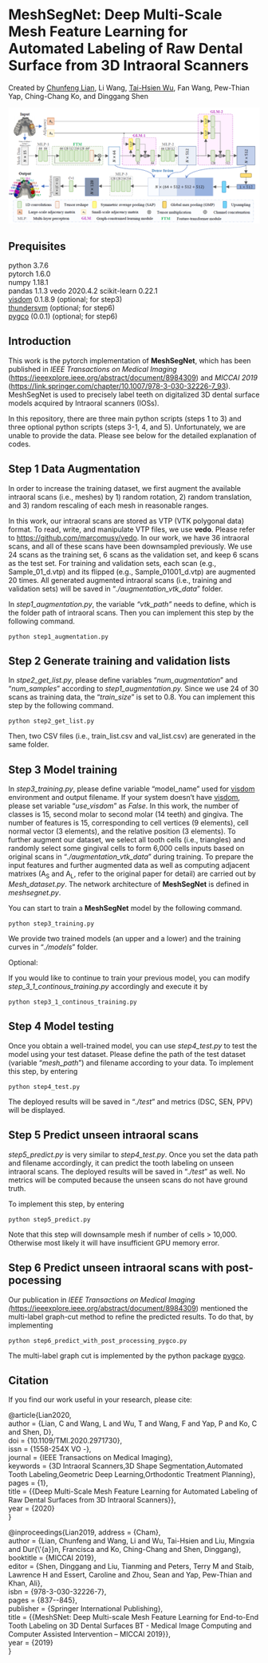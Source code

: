 **MeshSegNet: Deep Multi-Scale Mesh Feature Learning for Automated Labeling of Raw Dental Surface from 3D Intraoral Scanners**
==============================================================================================================================

Created by [Chunfeng Lian](https://github.com/chunfenglian/), Li Wang,
[Tai-Hsien Wu](https://github.com/Tai-Hsien), Fan Wang,
Pew-Thian Yap, Ching-Chang Ko, and Dinggang Shen

![](meshsegnet_architecture.png)

Prequisites
------------
python 3.7.6  
pytorch 1.6.0  
numpy 1.18.1  
pandas 1.1.3
vedo 2020.4.2
scikit-learn 0.22.1  
[visdom](https://github.com/facebookresearch/visdom) 0.1.8.9 (optional; for step3)  
[thundersvm](https://github.com/Xtra-Computing/thundersvm) (optional; for step6)  
[pygco](https://github.com/amueller/gco_python) (0.0.1) (optional; for step6)  

Introduction
------------

This work is the pytorch implementation of **MeshSegNet**, which has been
published in *IEEE Transactions on Medical Imaging*
(<https://ieeexplore.ieee.org/abstract/document/8984309>) and *MICCAI 2019*
(<https://link.springer.com/chapter/10.1007/978-3-030-32226-7_93>). MeshSegNet
is used to precisely label teeth on digitalized 3D dental surface models
acquired by Intraoral scanners (IOSs).

In this repository, there are three main python scripts (steps 1 to 3) and three
optional python scripts (steps 3-1, 4, and 5). Unfortunately, we are unable to
provide the data. Please see below for the detailed explanation of codes.

Step 1 Data Augmentation
------------------------

In order to increase the training dataset, we first augment the available
intraoral scans (i.e., meshes) by 1) random rotation, 2) random translation, and
3) random rescaling of each mesh in reasonable ranges.

In this work, our intraoral scans are stored as VTP (VTK polygonal data) format.
To read, write, and manipulate VTP files, we use **vedo**. Please refer to
<https://github.com/marcomusy/vedo>. In our work, we have 36 intraoral
scans, and all of these scans have been downsampled previously. 
We use 24 scans as the training set, 6 scans as the validation set,
and keep 6 scans as the test set. For training and validation sets, each scan
(e.g., Sample\_01\_d.vtp) and its flipped (e.g., Sample\_01001\_d.vtp) are augmented
20 times. All generated augmented intraoral scans (i.e., training and validation
sets) will be saved in “*./augmentation\_vtk\_data*” folder.

In *step1\_augmentation.py*, the variable *“vtk\_path”* needs to define, which is
the folder path of intraoral scans. Then you can implement this step by the
following command.

<pre><code>python step1_augmentation.py</pre></code>

Step 2 Generate training and validation lists
---------------------------------------------

In *stpe2\_get\_list.py*, please define variables “*num\_augmentation*” and
“*num\_samples*” according to *step1\_augmentation.py.* Since we use 24 of 30
scans as training data, the “*train\_size*” is set to 0.8. You can implement this
step by the following command.

<pre><code>python step2_get_list.py</pre></code>

Then, two CSV files (i.e., train\_list.csv and val\_list.csv) are generated in the
same folder.

Step 3 Model training
---------------------

In *step3\_training.py*, please define variable “model\_name” used for
[visdom](https://github.com/facebookresearch/visdom) environment and output
filename. If your system doesn’t have
[visdom](https://github.com/facebookresearch/visdom), please set variable
“*use\_visdom*” as *False*. In this work, the number of classes is 15, second
molar to second molar (14 teeth) and gingiva. The number of features is 15,
corresponding to cell vertices (9 elements), cell normal vector (3 elements),
and the relative position (3 elements). To further augment our dataset, we
select all tooth cells (i.e., triangles) and randomly select some gingival cells
to form 6,000 cells inputs based on original scans in
“*./augmentation\_vtk\_data*” during training. To prepare the input features and
further augmented data as well as computing adjacent matrixes (A<sub>S</sub> and
A<sub>L</sub>, refer to the original paper for detail) are carried out by
*Mesh\_dataset.py*. The network architecture of **MeshSegNet** is defined in
*meshsegnet.py*.

You can start to train a **MeshSegNet** model by the following command.

<pre><code>python step3_training.py</pre></code>

We provide two trained models (an upper and a lower) and the training curves in “*./models*” folder.

Optional:

If you would like to continue to train your previous model, you can modify
*step\_3\_1\_continous\_training.py* accordingly and execute it by

<pre><code>python step3_1_continous_training.py</pre></code>

Step 4 Model testing
--------------------

Once you obtain a well-trained model, you can use *step4\_test.py* to test the
model using your test dataset. Please define the path of the test dataset
(variable “*mesh\_path*”) and filename according to your data. To implement this step, by
entering

<pre><code>python step4_test.py</pre></code>

The deployed results will be saved in “*./test*” and metrics (DSC, SEN, PPV)
will be displayed.

Step 5 Predict unseen intraoral scans
-------------------------------------

*step5\_predict.py* is very similar to *step4\_test.py*. Once you set the data
path and filename accordingly, it can predict the tooth labeling on unseen
intraoral scans. The deployed results will be saved in “*./test*” as well. No
metrics will be computed because the unseen scans do not have ground truth.

To implement this step, by entering

<pre><code>python step5_predict.py</pre></code>

Note that this step will downsample mesh if number of cells > 10,000. Otherwise most likely it will have insufficient GPU memory error.

Step 6 Predict unseen intraoral scans with post-pocessing
---------------

Our publication in *IEEE Transactions on Medical Imaging
(*<https://ieeexplore.ieee.org/abstract/document/8984309>) mentioned the
multi-label graph-cut method to refine the predicted results. To do that, by implementing
<pre><code>python step6_predict_with_post_processing_pygco.py</pre></code>

The multi-label graph cut is implemented by the python package [pygco](https://github.com/amueller/gco_python).

Citation
--------

If you find our work useful in your research, please cite:

\@article{Lian2020,  
author = {Lian, C and Wang, L and Wu, T and Wang, F and Yap, P and Ko, C and Shen, D},  
doi = {10.1109/TMI.2020.2971730},  
issn = {1558-254X VO -},  
journal = {IEEE Transactions on Medical Imaging},  
keywords = {3D Intraoral Scanners,3D Shape Segmentation,Automated Tooth Labeling,Geometric Deep Learning,Orthodontic Treatment Planning},  
pages = {1},  
title = {{Deep Multi-Scale Mesh Feature Learning for Automated Labeling of Raw Dental Surfaces from 3D Intraoral Scanners}},  
year = {2020}  
}

\@inproceedings{Lian2019,
address = {Cham},  
author = {Lian, Chunfeng and Wang, Li and Wu, Tai-Hsien and Liu, Mingxia and
Dur{\\'{a}}n, Francisca and Ko, Ching-Chang and Shen, Dinggang},  
booktitle = {MICCAI 2019},  
editor = {Shen, Dinggang and Liu, Tianming and Peters, Terry M and Staib, Lawrence H and Essert, Caroline and Zhou, Sean and Yap, Pew-Thian and Khan, Ali},  
isbn = {978-3-030-32226-7},  
pages = {837--845},  
publisher = {Springer International Publishing},  
title = {{MeshSNet: Deep Multi-scale Mesh Feature Learning for End-to-End Tooth Labeling on 3D Dental Surfaces BT - Medical Image Computing and Computer Assisted Intervention – MICCAI 2019}},  
year = {2019}  
}
